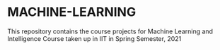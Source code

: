 # MACHINE-LEARNING

This repository contains the course projects for Machine Learning and Intelligence Course taken up in IIT in Spring Semester, 2021
